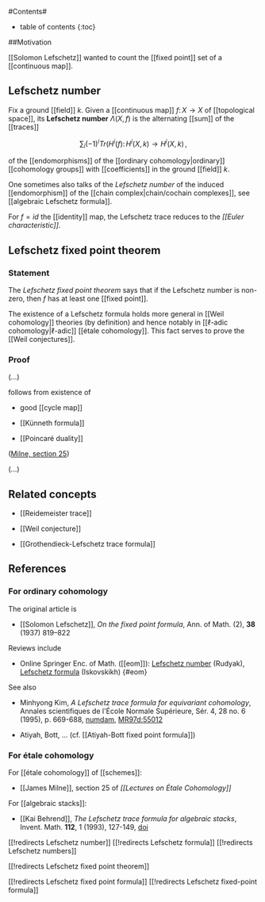 
#Contents#
* table of contents
{:toc}

##Motivation

[[Solomon Lefschetz]] wanted to count the [[fixed point]] set of a 
[[continuous map]]. 

## Lefschetz number

Fix a ground [[field]] $k$.
Given a [[continuous map]] $f \colon X\to X$ of [[topological space]], its **Lefschetz number** $\Lambda(X,f)$ is the alternating [[sum]] of the [[traces]] 

$$
  \sum_i (-1)^i Tr (H^i(f) \colon H^i(X,k)\to H^i(X,k)
  \,,
$$

of the [[endomorphisms]]  of the [[ordinary cohomology|ordinary]] [[cohomology groups]] with [[coefficients]] in the ground [[field]] $k$. 

One sometimes also talks of the _Lefschetz number_ of the induced [[endomorphism]] of the [[chain complex|chain/cochain complexes]], see [[algebraic Lefschetz formula]]. 

For $f = id$ the [[identity]] map, the Lefschetz trace reduces to the _[[Euler characteristic]]_. 


## Lefschetz fixed point theorem

### Statement

The _Lefschetz fixed point theorem_ says that if the Lefschetz number is non-zero, then $f$ has at least one [[fixed point]].


The existence of a Lefschetz formula holds more general in [[Weil cohomology]] theories (by definition) and hence notably in [[ℓ-adic cohomology|ℓ-adic]] [[étale cohomology]]. This fact serves to prove the [[Weil conjectures]].


### Proof

(...)

follows from existence of 

* good [[cycle map]]

* [[Künneth formula]]

* [[Poincaré duality]]

([Milne, section 25](#Milne))

(...)


## Related concepts

* [[Reidemeister trace]]

* [[Weil conjecture]]

* [[Grothendieck-Lefschetz trace formula]]

## References

### For ordinary cohomology

The original article is

* [[Solomon Lefschetz]], _On the fixed point formula_, Ann. of Math. (2), **38**  (1937) 819&#8211;822

Reviews include

* Online Springer Enc. of Math. ([[eom]]): [Lefschetz number](http://eom.springer.de/l/l057990.htm) (Rudyak), [Lefschetz formula](http://eom.springer.de/L/l057980.htm) (Iskovskikh)
 {#eom}

See also

* Minhyong Kim, _A Lefschetz trace formula for equivariant cohomology_, Annales scientifiques de l'&#201;cole Normale Sup&#233;rieure, S&#233;r. 4, 28 no. 6 (1995), p. 669-688, [numdam](http://www.numdam.org/item?id=ASENS_1995_4_28_6_669_0), [MR97d:55012](http://www.ams.org/mathscinet-getitem?mr=97d:55012)

* Atiyah, Bott, ... (cf. [[Atiyah-Bott fixed point formula]])

### For &#233;tale cohomology

For [[étale cohomology]] of [[schemes]]:

* [[James Milne]], section 25 of _[[Lectures on Étale Cohomology]]_

For [[algebraic stacks]]:

* [[Kai Behrend]], _The Lefschetz trace formula for algebraic stacks_, 	Invent. Math. **112**, 1 (1993), 127-149, [doi](http://dx.doi.org/10.1007/BF01232427)

[[!redirects Lefschetz number]]
[[!redirects Lefschetz formula]]
[[!redirects Lefschetz numbers]]

[[!redirects Lefschetz fixed point theorem]]

[[!redirects Lefschetz fixed point formula]]
[[!redirects Lefschetz fixed-point formula]]